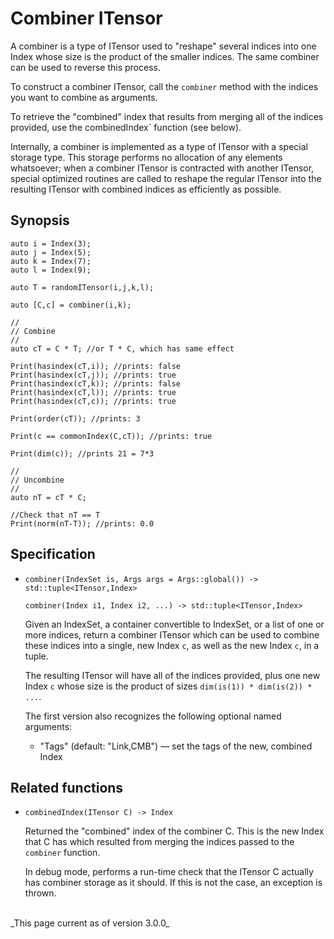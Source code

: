 # Combiner ITensor

A combiner is a type of ITensor used to "reshape" several indices into one Index whose size is the product of the smaller indices. The same combiner can be used to reverse this process.

To construct a combiner ITensor, call the `combiner` method with the indices you want to combine as arguments.

To retrieve the "combined" index that results from merging all of the indices provided, use the combinedIndex` function (see below).

Internally, a combiner is implemented as a type of ITensor with a special storage type. This storage performs no allocation of any elements whatsoever; when a combiner ITensor is contracted with 
another ITensor, special optimized routines are called to reshape the regular ITensor into
the resulting ITensor with combined indices as efficiently as possible.

## Synopsis

    auto i = Index(3);
    auto j = Index(5);
    auto k = Index(7);
    auto l = Index(9);

    auto T = randomITensor(i,j,k,l);

    auto [C,c] = combiner(i,k);

    //
    // Combine
    // 
    auto cT = C * T; //or T * C, which has same effect

    Print(hasindex(cT,i)); //prints: false
    Print(hasindex(cT,j)); //prints: true
    Print(hasindex(cT,k)); //prints: false
    Print(hasindex(cT,l)); //prints: true
    Print(hasindex(cT,c)); //prints: true

    Print(order(cT)); //prints: 3

    Print(c == commonIndex(C,cT)); //prints: true

    Print(dim(c)); //prints 21 = 7*3

    //
    // Uncombine
    // 
    auto nT = cT * C;

    //Check that nT == T
    Print(norm(nT-T)); //prints: 0.0

## Specification

* `combiner(IndexSet is, Args args = Args::global()) -> std::tuple<ITensor,Index>`

  `combiner(Index i1, Index i2, ...) -> std::tuple<ITensor,Index>`

  Given an IndexSet, a container convertible to IndexSet, or a list of one or more indices, 
  return a combiner ITensor which can be used to combine these indices into a single, 
  new Index `c`, as well as the new Index `c`, in a tuple.

  The resulting ITensor will have all of the indices provided, plus one new Index `c` whose
  size is the product of sizes `dim(is(1)) * dim(is(2)) * ...`.

  The first version also recognizes the following optional named arguments:

  * "Tags" (default: "Link,CMB") &mdash; set the tags of the new, combined Index

## Related functions

* `combinedIndex(ITensor C) -> Index`
  
  Returned the "combined" index of the combiner C. This is the new Index that C has 
  which resulted from merging the indices passed to the `combiner` function.

  In debug mode, performs a run-time check that the ITensor C actually
  has combiner storage as it should. If this is not the case, an exception is thrown.

<br/>
_This page current as of version 3.0.0_
